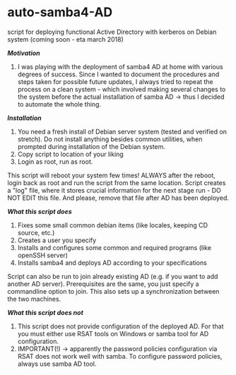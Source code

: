 # auto-samba4-AD
script for deploying functional Active Directory with kerberos on Debian system
(coming soon - eta march 2018)

***Motivation***
  1. I was playing with the deployment of samba4 AD at home with various degrees of success. Since I wanted to document the procedures and steps taken for possible future updates, I always tried to repeat the process on a clean system - which involved making several changes to the system before the actual installation of samba AD -> thus I decided to automate the whole thing.

***Installation***
  1. You need a fresh install of Debian server system (tested and verified on stretch). Do not install anything besides common utilities, when prompted during installation of the Debian system.
  2. Copy script to location of your liking
  3. Login as root, run as root.
  
  This script will reboot your system few times!
  ALWAYS after the reboot, login back as root and run the script from the same location.
  Script creates a "log" file, where it stores crucial information for the next stage run - DO NOT EDIT this file.
  And please, remove that file after AD has been deployed.
  
***What this script does***
  1. Fixes some small common debian items (like locales, keeping CD source, etc.)
  2. Creates a user you specify
  3. Installs and configures some common and required programs (like openSSH server)
  4. Installs samba4 and deploys AD according to your specifications
  
  Script can also be run to join already existing AD (e.g. if you want to add another AD server). Prerequisites are the same, you just specify a commandline option to join. This also sets up a synchronization between the two machines.
  
***What this script does not***
  1. This script does not provide configuration of the deployed AD. For that you must either use RSAT tools on Windows or samba tool for AD configuration.
  2. IMPORTANT(!) -> apparently the password policies configuration via RSAT does not work well with samba. To configure password policies, always use samba AD tool.
